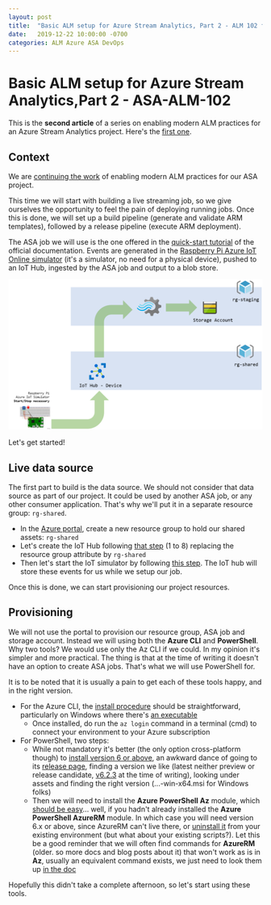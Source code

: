 ```yaml
---
layout: post
title:  "Basic ALM setup for Azure Stream Analytics, Part 2 - ALM 102 for ASA"
date:   2019-12-22 10:00:00 -0700
categories: ALM Azure ASA DevOps
---
```


# Basic ALM setup for Azure Stream Analytics,Part 2 - ASA-ALM-102

This is the **second article** of a series on enabling modern ALM practices for an Azure Stream Analytics project. Here's the [first one](https://www.eiden.ca/asa-alm-101/).

## Context

We are [continuing the work](https://www.eiden.ca/asa-alm-101/) of enabling modern ALM practices for our ASA project.

This time we will start with building a live streaming job, so we give ourselves the opportunity to feel the pain of deploying running jobs. Once this is done, we will set up a build pipeline (generate and validate ARM templates), followed by a release pipeline (execute ARM deployment).

The ASA job we will use is the one offered in the [quick-start tutorial](https://docs.microsoft.com/en-us/azure/stream-analytics/stream-analytics-quick-create-portal) of the official documentation. Events are generated in the [Raspberry Pi Azure IoT Online simulator](https://azure-samples.github.io/raspberry-pi-web-simulator/) (it's a simulator, no need for a physical device), pushed to an IoT Hub, ingested by the ASA job and output to a blob store.

![Illustration of our pipeline](https://github.com/Fleid/fleid.github.io/blob/master/_posts/201912_asa_alm101/asa_alm102_pipe.png?raw=true)

Let's get started!

## Live data source

The first part to build is the data source. We should not consider that data source as part of our project. It could be used by another ASA job, or any other consumer application. That's why we'll put it in a separate resource group: ```rg-shared```.

- In the [Azure portal](https://portal.azure.com), create a new resource group to hold our shared assets: ```rg-shared```
- Let's create the IoT Hub following [that step](https://docs.microsoft.com/en-us/azure/stream-analytics/stream-analytics-quick-create-portal#prepare-the-input-data) (1 to 8) replacing the resource group attribute by ```rg-shared```
- Then let's start the IoT simulator by following [this step](https://docs.microsoft.com/en-us/azure/stream-analytics/stream-analytics-quick-create-portal#run-the-iot-simulator). The IoT hub will store these events for us while we setup our job.

Once this is done, we can start provisioning our project resources.

## Provisioning

We will not use the portal to provision our resource group, ASA job and storage account. Instead we will using both the **Azure CLI** and **PowerShell**.
Why two tools? We would use only the Az CLI if we could. In my opinion it's simpler and more practical. The thing is that at the time of writing it doesn't have an option to create ASA jobs. That's what we will use PowerShell for.

It is to be noted that it is usually a pain to get each of these tools happy, and in the right version.

- For the Azure CLI, the [install procedure](https://docs.microsoft.com/en-us/cli/azure/install-azure-cli?view=azure-cli-latest) should be straightforward, particularly on Windows where there's [an executable](https://docs.microsoft.com/en-us/cli/azure/install-azure-cli-windows?view=azure-cli-latest)
    - Once installed, do run the ```az login``` command in a terminal (cmd) to connect your environment to your Azure subscription
- For PowerShell, two steps:
    - While not mandatory it's better (the only option cross-platform though) to [install version 6 or above](https://docs.microsoft.com/en-us/powershell/scripting/install/installing-powershell-core-on-windows?view=powershell-6), an awkward dance of going to its [release page](https://github.com/PowerShell/PowerShell/releases), finding a version we like (latest neither preview or release candidate, [v6.2.3](https://github.com/PowerShell/PowerShell/releases/tag/v6.2.3) at the time of writing), looking under assets and finding the right version (...-win-x64.msi for Windows folks)
    - Then we will need to install the **Azure PowerShell Az** module, which [should be easy](https://docs.microsoft.com/en-us/powershell/azure/install-az-ps?view=azps-3.2.0)... well, if you hadn't already installed the **Azure PowerShell AzureRM** module. In which case you will need version 6.x or above, since AzureRM can't live there, or [uninstall it](https://docs.microsoft.com/en-us/powershell/azure/uninstall-az-ps?view=azps-3.2.0#uninstall-the-azurerm-module) from your existing environment (but what about your existing scripts?). Let this be a good reminder that we will often find commands for **AzureRM** (older. so more docs and blog posts about it) that won't work as is in **Az**, usually an equivalent command exists, we just need to look them up [in the doc](https://docs.microsoft.com/en-us/powershell/module/?view=azps-3.2.0)

Hopefully this didn't take a complete afternoon, so let's start using these tools.

